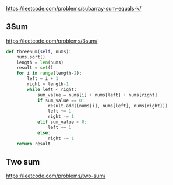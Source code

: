 https://leetcode.com/problems/subarray-sum-equals-k/

## 3Sum

https://leetcode.com/problems/3sum/

```python
def threeSum(self, nums):        
    nums.sort()
    length = len(nums)
    result = set()
    for i in range(length-2):
        left = i + 1
        right = length-1
        while left < right:
            sum_value = nums[i] + nums[left] + nums[right]
            if sum_value == 0:
                result.add((nums[i], nums[left], nums[right]))
                left += 1
                right -= 1
            elif sum_value < 0:
                left += 1
            else:
                right -= 1
    return result
```


## Two sum

https://leetcode.com/problems/two-sum/
